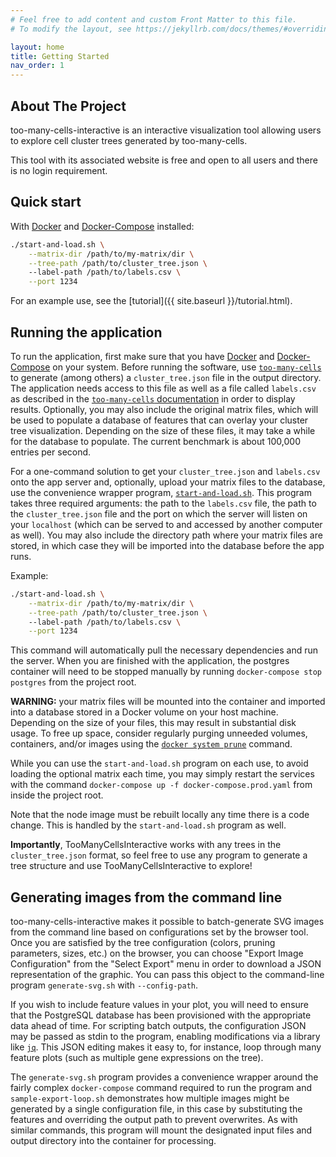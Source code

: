 ```yaml
---
# Feel free to add content and custom Front Matter to this file.
# To modify the layout, see https://jekyllrb.com/docs/themes/#overriding-theme-defaults

layout: home
title: Getting Started
nav_order: 1
---
```


## About The Project

too-many-cells-interactive is an interactive visualization tool allowing users to explore cell cluster trees generated by too-many-cells.

This tool with its associated website is free and open to all users and there is no login requirement.

## Quick start

With [Docker](https://www.docker.com/) and [Docker-Compose](https://docs.docker.com/compose/install/) installed:

```bash
./start-and-load.sh \
    --matrix-dir /path/to/my-matrix/dir \
    --tree-path /path/to/cluster_tree.json \ 
    --label-path /path/to/labels.csv \
    --port 1234
```

For an example use, see the [tutorial]({{ site.baseurl }}/tutorial.html).

## Running the application

To run the application, first make sure that you have [Docker](https://www.docker.com/) and [Docker-Compose](https://docs.docker.com/compose/install/) on your system. Before running the software, use [`too-many-cells`](https://github.com/GregorySchwartz/too-many-cells) to generate (among others) a `cluster_tree.json` file in the output directory. The application needs access to this file as well as a file called `labels.csv` as described in the [`too-many-cells` documentation](https://gregoryschwartz.github.io/too-many-cells/#:~:text=labels.csv) in order to display results. Optionally, you may also include the original matrix files, which will be used to populate a database of features that can overlay your cluster tree visualization. Depending on the size of these files, it may take a while for the database to populate. The current benchmark is about 100,000 entries per second.

For a one-command solution to get your `cluster_tree.json` and `labels.csv` onto the app server and, optionally, upload your matrix files to the database, use the convenience wrapper program, [`start-and-load.sh`](./start-and-load.sh). This program takes three required arguments: the path to the `labels.csv` file, the path to the `cluster_tree.json` file and the port on which the server will listen on your `localhost` (which can be served to and accessed by another computer as well). You may also include the directory path where your matrix files are stored, in which case they will be imported into the database before the app runs.

Example: 

```bash
./start-and-load.sh \
    --matrix-dir /path/to/my-matrix/dir \
    --tree-path /path/to/cluster_tree.json \ 
    --label-path /path/to/labels.csv \
    --port 1234
```

This command will automatically pull the necessary dependencies and run the server. When you are finished with the application, the postgres container will need to be stopped manually by running `docker-compose stop postgres` from the project root.

**WARNING:** your matrix files will be mounted into the container and imported into a database stored in a Docker volume on your host machine. Depending on the size of your files, this may result in substantial disk usage. To free up space, consider regularly purging unneeded volumes, containers, and/or images using the [`docker system prune`](https://docs.docker.com/engine/reference/commandline/system_prune/) command.

While you can use the `start-and-load.sh` program on each use, to avoid loading the optional matrix each time, you may simply restart the services with the command `docker-compose up -f docker-compose.prod.yaml` from inside the project root.

Note that the node image must be rebuilt locally any time there is a code change. This is handled by the `start-and-load.sh` program as well.

**Importantly**, TooManyCellsInteractive works with any trees in the `cluster_tree.json` format, so feel free to use any program to generate a tree structure and use TooManyCellsInteractive to explore!

## Generating images from the command line

too-many-cells-interactive makes it possible to batch-generate SVG images from the command line based on configurations set by the browser tool. Once you are satisfied by the tree configuration (colors, pruning parameters, sizes, etc.) on the browser, you can choose "Export Image Configuration" from the "Select Export" menu in order to download a JSON representation of the graphic. You can pass this object to the command-line program `generate-svg.sh` with `--config-path`.

If you wish to include feature values in your plot, you will need to ensure that the PostgreSQL database has been provisioned with the appropriate data ahead of time. For scripting batch outputs, the configuration JSON may be passed as stdin to the program, enabling modifications via a library like [`jq`](https://stedolan.github.io/jq/manual/). This JSON editing makes it easy to, for instance, loop through many feature plots (such as multiple gene expressions on the tree).

The `generate-svg.sh` program provides a convenience wrapper around the fairly complex `docker-compose` command required to run the program and `sample-export-loop.sh` demonstrates how multiple images might be generated by a single configuration file, in this case by substituting the features and overriding the output path to prevent overwrites. As with similar commands, this program will mount the designated input files and output directory into the container for processing.
